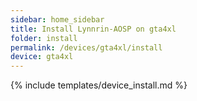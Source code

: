 ```yaml
---
sidebar: home_sidebar
title: Install Lynnrin-AOSP on gta4xl
folder: install
permalink: /devices/gta4xl/install
device: gta4xl
---
```

{% include templates/device_install.md %}
